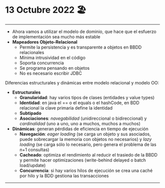 # 13 Octubre 2022 🏖
---
- Ahora vamos a utilizar el modelo de dominio, que hace que el esfuerzo de implementación sea mucho más estable
- **Mapeadores Objeto-Relacional**
	- Permite la persistencia y es transparente a objetos en BBDD relacionales
	- Mínima intrusividad en el código
	- Soporta concurrencia
	- Se programa pensando en objetos
	- No es necesario escribir JDBC

Diferencias estructurales y dinámicas entre modelo relacional y modelo OO:
- **Estructurales**
	- **Granularidad**: hay varios tipos de clases (entidades y value types)
	- **Identidad**: en java el == o el equals o el hashCode, en BDD relacional la clave primaria define la identidad
	- **Subtipado**
	- **Asociaciones**: *navegabilidad* (unidireccional o bidireccional) y *cardinalidad* (uno a uno, uno a muchos, muchos a muchos)
- **Dinámicas**: generan pérdidas de eficiencia en tiempo de ejecución
	- **Navegación**: *eager loading* (se carga un objeto y sus asociados, puede sobrecargar la memoria con objetos no necesarios) y *lazy loading* (se carga sólo lo necesario, pero genera el problema de las n+1 consultas)
	- **Cacheado**: optimiza el rendimiento al reducir el trasiedo de la BBDD y permite hacer optimizaciones (write-behind delayed o batch load/update)
	- **Concurrencia**: si hay varios hilos de ejecución se crea una caché por hilo y la BDD gestiona las transacciones

---